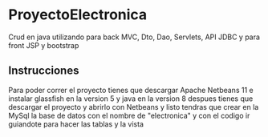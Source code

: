 # ProyectoElectronica
Crud en java utilizando para back MVC, Dto, Dao, Servlets, API JDBC y para front JSP y bootstrap

## Instrucciones
Para poder correr el proyecto tienes que descargar Apache Netbeans 11 e instalar glassfish en la version 5 y java en la version 8
despues tienes que descargar el proyecto y abrirlo con Netbeans y listo tendras que crear en la MySql la base de datos con el nombre de "electronica"
y con el codigo ir guiandote para hacer las tablas y la vista
